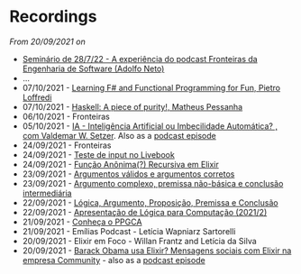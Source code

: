 # Recordings

*From 20/09/2021 on*
- [Seminário de 28/7/22 - A experiência do podcast Fronteiras da Engenharia de Software (Adolfo Neto)](https://www.youtube.com/watch?v=-OCBrquMp3Q)
- ...
- 07/10/2021 - [Learning F# and Functional Programming for Fun, Pietro Loffredi](https://youtu.be/SYbAoDyBaCA)
- 07/10/2021 - [Haskell: A piece of purity!, Matheus Pessanha](https://www.youtube.com/watch?v=cQvMRO1yN2E)
- 06/10/2021 - Fronteiras
- 05/10/2021 - [IA - Inteligência Artificial ou Imbecilidade Automática? , com Valdemar W. Setzer](https://www.youtube.com/watch?v=-eofjKL-N1Y). Also as a [podcast episode](https://anchor.fm/adolfont/episodes/Valdemar-W--Setzer-em-IA---Inteligncia-Artificial-ou-Imbecilidade-Automtica--Mquinas-pode-pensar-e-sentir-e18ek6p)
- 24/09/2021 - Fronteiras
- 24/09/2021 - [Teste de input no Livebook](https://twitter.com/elixir_utfpr/status/1441428108389720064?s=20)
- 24/09/2021 - [Função Anônima(?) Recursiva em Elixir](https://www.youtube.com/watch?v=_epRA4bxI8Q)
- 23/09/2021 - [Argumentos válidos e argumentos corretos](https://youtu.be/UA3uBqeGA-k)
- 23/09/2021 - [Argumento complexo, premissa não-básica e conclusão intermediária](https://youtu.be/QkH_YSxLbec)
- 22/09/2021 - [Lógica, Argumento, Proposição, Premissa e Conclusão](https://youtu.be/8DPT1xP7WsM)
- 22/09/2021 - [Apresentação de Lógica para Computação (2021/2)](https://www.youtube.com/watch?v=kMHHvIqc7h0)
- 21/09/2021 - [Conheça o PPGCA](https://youtu.be/iucl8fod1dM)
- 21/09/2021 - Emílias Podcast - Letícia Wapniarz Sartorelli
- 20/09/2021 - Elixir em Foco - Willan Frantz and Letícia da Silva
- 20/09/2021 - [Barack Obama usa Elixir? Mensagens sociais com Elixir na empresa Community](https://youtu.be/5m871ogsQWc) - also as a [podcast episode](https://anchor.fm/adolfont/episodes/Barack-Obama-usa-Elixir--Mensagens-sociais-com-Elixir-na-empresa-Community-e17ofvr)
